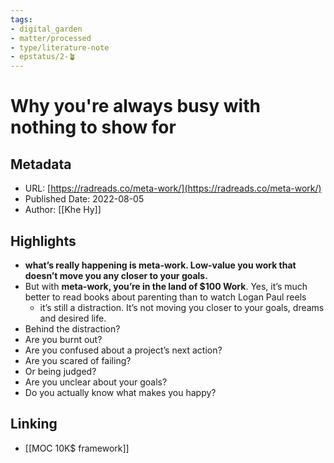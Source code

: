 ```yaml
---
tags: 
- digital_garden
- matter/processed
- type/literature-note
- epstatus/2-🪴
---
```

# Why you're always busy with nothing to show for
## Metadata
* URL: [https://radreads.co/meta-work/](https://radreads.co/meta-work/)
* Published Date: 2022-08-05
* Author: [[Khe Hy]]

## Highlights
* **what’s really happening is meta-work. Low-value you work that doesn’t move you any closer to your goals.**
* But with **meta-work, you’re in the land of $100 Work**. Yes, it’s much better to read books about parenting than to watch Logan Paul reels
	* it’s still a distraction. It’s not moving you closer to your goals, dreams and desired life.
* Behind the distraction? 
* Are you burnt out? 
* Are you confused about a project’s next action? 
* Are you scared of failing? 
* Or being judged? 
* Are you unclear about your goals? 
* Do you actually know what makes you happy?

## Linking
+ [[MOC 10K$ framework]]